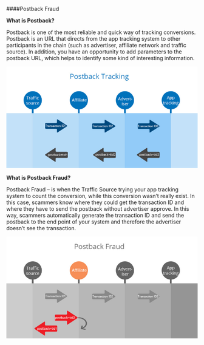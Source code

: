 ####Postback Fraud

**What is Postback?**

Postback is one of the most reliable and quick way of tracking conversions. Postback is an URL that directs from the app tracking system to other participants in the chain (such as advertiser, affiliate network and traffic source). In addition, you have an opportunity to add parameters to the postback URL, which helps to identify some kind of interesting information.

![](postback-tracking.jpg)

**What is Postback Fraud?**

Postback Fraud – is when the Traffic Source trying your app tracking system to count the conversion, while this conversion wasn’t really exist. In this case, scammers know where they could get the transaction ID and where they have to send the postback without advertiser approve. In this way, scammers automatically generate the transaction ID and send the postback to the end point of your system and therefore the advertiser doesn’t see the transaction.

![](postback-fraud.jpg)